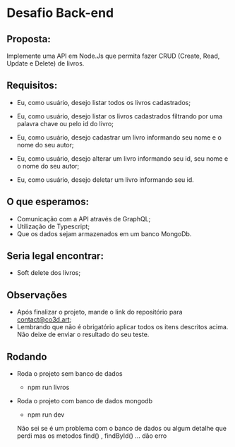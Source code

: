 # Desafio Back-end

## Proposta:

Implemente uma API em Node.Js que permita fazer CRUD (Create, Read, Update e Delete) de livros.

## Requisitos:

- Eu, como usuário, desejo listar todos os livros cadastrados;

- Eu, como usuário, desejo listar os livros cadastrados filtrando por uma palavra chave ou pelo id do livro;

- Eu, como usuário, desejo cadastrar um livro informando seu nome e o nome do seu autor;

- Eu, como usuário, desejo alterar um livro informando seu id, seu nome e o nome do seu autor;

- Eu, como usuário, desejo deletar um livro informando seu id.

## O que esperamos:

- Comunicação com a API através de GraphQL;
- Utilização de Typescript;
- Que os dados sejam armazenados em um banco MongoDb.

## Seria legal encontrar:

- Soft delete dos livros;

## Observações

- Após finalizar o projeto, mande o link do repositório para contact@co3d.art;
- Lembrando que não é obrigatório aplicar todos os itens descritos acima. Não deixe de enviar o resultado do seu teste.

## Rodando

- Roda o projeto sem banco de dados

  - npm run livros

- Roda o projeto com banco de dados mongodb

  - npm run dev

  Não sei se é um problema com o banco de dados ou algum detalhe que perdi mas os metodos find() , findById() ... dão erro
